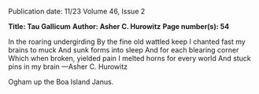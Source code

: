 Publication date: 11/23
Volume 46, Issue 2

**Title: Tau Gallicum**
**Author: Asher C. Hurowitz**
**Page number(s): 54**

In the roaring undergirding
By the fine old wattled keep
I chanted fast my brains to muck 
And sunk forms into sleep
And for each blearing corner
Which when broken, yielded pain
I melted horns for every world
And stuck pins in my brain
—Asher C. Hurowitz

Ogham up the Boa Island Janus.